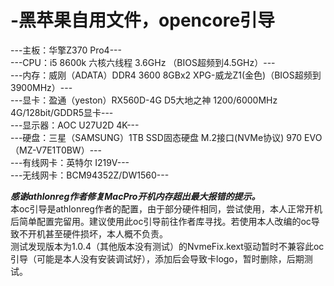 # -黑苹果自用文件，opencore引导

---主板：华擎Z370 Pro4---  
---CPU：i5 8600k 六核六线程 3.6GHz （BIOS超频到4.5GHz）---  
---内存：威刚（ADATA）DDR4 3600 8GBx2 XPG-威龙Z1(金色)（BIOS超频到3900MHz）---  
---显卡：盈通（yeston）RX560D-4G D5大地之神 1200/6000MHz 4G/128bit/GDDR5显卡---  
---显示器：AOC U27U2D 4K---  
---硬盘：三星（SAMSUNG）1TB SSD固态硬盘 M.2接口(NVMe协议) 970 EVO（MZ-V7E1T0BW）---  
---有线网卡：英特尔 I219V---  
---无线网卡：BCM94352Z/DW1560---  


***感谢athlonreg作者修复MacPro开机内存超出最大报错的提示。***  
本oc引导是athlonreg作者的配置，由于部分硬件相同，尝试使用，本人正常开机后简单配置完留用。建议使用此oc引导前往作者库寻找。若使用本人改编的oc导致不开机甚至硬件损坏，本人概不负责。  
测试发现版本为1.0.4（其他版本没有测试）的NvmeFix.kext驱动暂时不兼容此oc引导（可能是本人没有安装调试好），添加后会导致卡logo，暂时删除，后期测试。  
